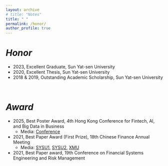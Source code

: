 ```yaml
---
layout: archive
# title: "Notes"
title: " "
permalink: /honor/
author_profile: true
---
```


# *Honor*
+ 2023, Excellent Graduate, Sun Yat-sen University
+ 2020, Excellent Thesis, Sun Yat-sen University
+ 2018 & 2019, Outstanding Academic Scholarship, Sun Yat-sen University

<br>

# *Award*
+ 2025, Best Poster Award, 4th Hong Kong Conference for Fintech, AI, and Big Data in Business
    + Media: [Conference](https://cityuhkfintech.com/2025-conference/)
+ 2021, Best Paper Award (First Prize), 18th Chinese Finance Annual Meeting
    + Media: [SYSU1](https://bus.sysu.edu.cn/article/8845), [SYSU2](https://bus.sysu.edu.cn/article/9038), [XMU](https://sm.xmu.edu.cn/info/1585/14804.htm)
+ 2021, Best Paper award, 19th Conference on Financial Systems Engineering and Risk Management
